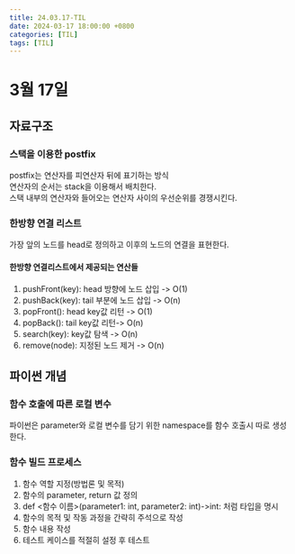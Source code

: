 ```yaml
---
title: 24.03.17-TIL
date: 2024-03-17 18:00:00 +0800
categories: [TIL]
tags: [TIL]  
---
```


# 3월 17일 

## 자료구조
### 스택을 이용한 postfix
postfix는 연산자를 피연산자 뒤에 표기하는 방식 <br>
연산자의 순서는 stack을 이용해서 배치한다.<br>
스택 내부의 연산자와 들어오는 연산자 사이의 우선순위를 경쟁시킨다.
### 한방향 연결 리스트
가장 앞의 노드를 head로 정의하고 이후의 노드의 연결을 표현한다.<br>
#### 한방향 연결리스트에서 제공되는 연산들
1. pushFront(key): head 방향에 노드 삽입 -> O(1)
2. pushBack(key): tail 부분에 노드 삽입 -> O(n)
3. popFront(): head key값 리턴 -> O(1)
4. popBack(): tail key값 리턴-> O(n)
5. search(key): key값 탐색 -> O(n)
6. remove(node): 지정된 노드 제거 -> O(n)

## 파이썬 개념
### 함수 호출에 따른 로컬 변수
파이썬은 parameter와 로컬 변수를 담기 위한 namespace를 함수 호출시 따로 생성한다.
### 함수 빌드 프로세스
1. 함수 역할 지정(방법론 및 목적)
2. 함수의 parameter, return 값 정의
3. def <함수 이름>(parameter1: int, parameter2: int)->int: 처럼 타입을 명시
4. 함수의 목적 및 작동 과정을 간략히 주석으로 작성
5. 함수 내용 작성
6. 테스트 케이스를 적절히 설정 후 테스트